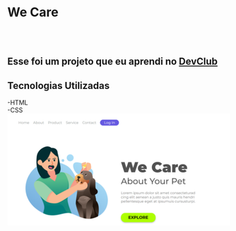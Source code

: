 <h1>We Care</h1>
<br>
<br>
<h2>Esse foi um projeto que eu aprendi no <a href="https://rodolfomori.com.br/devclub">DevClub</a></h2>
<h2>Tecnologias Utilizadas</h2>
-HTML
<br>
-CSS

<img src="https://github.com/erikson2023/We-Care/blob/main/Captura%20de%20tela%202024-01-05%20215906.png?raw=true"/>
